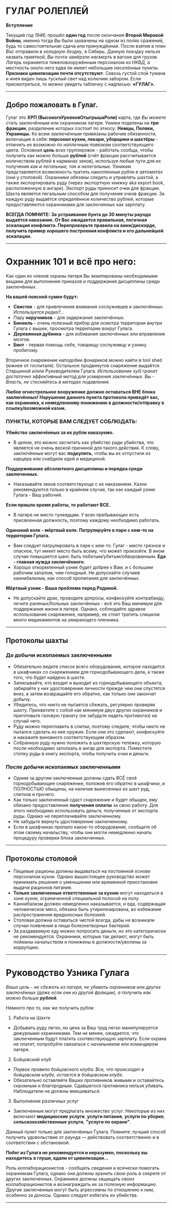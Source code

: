 # ГУЛАГ РОЛЕПЛЕЙ

**Вступление**

Текущий *год 1946*; прошёл **один год** после окончания **Второй Мировой Войны**, именно тогда *Вы* были захвачены на одном из полях сражений, будь то самостоятельная сдача или принуждённая.
После взятия в плен *Вас* отправили в *холодную бездну*, в Сибирь. Данную поездку нельзя назвать приятной, *Вы* почти замёрзли *насмерть* в вагоне для грузов. 
*Лагерь* охраняется тяжеловооружённым персоналом из *НКВД*, а местность около него едва ли имеет небольшие *населённые пункты*. **Признаки цивилизации почти отсутствуют**.
Сквозь густой слой тумана и инея виден лишь тусклый свет над колючим забором. Если присмотреться, то можно увидеть табличку с надписью: **«ГУЛАГ».**

---

## Добро пожаловать в Гулаг.

Гулаг это **ХРП (ВысокогоУровеняОтыгрышаРоли)** карта, где *Вы* можете стать заключённым или охранником лагеря. Узники поделены на **три фракции**, разделение которых состоит по этносу: **Немцы, Поляки, Украинцы.**
Ко всем *заключённым* привязаны рабочие обязанности, включащие в себя: **персонал кухни, лекари, уборщики и шахтёры** - отличить их возможно по *наплечным повязкам* соответствующего цвета.
Основная **цель** всех группировок - работать сообща, чтобы получить как можно больше **рублей** (счёт фракции рассчитывается количеством рублей в карманах зеков), используя любые пути для их получения *как и легальные, так и нелегальные.*
Узникам представляется возможность тратить накопленные *рубли в автоматах* (они у столовой).
Охранники *обязаны* следить и управлять шахтой, а также экспортировать руду (через экспортную книжку aka export book, расположенную в ангаре). Экспорт руды приносит очки для фракции. Шахта является легальным способом для получения очков фракции. За каждую руду выдаётся определённое количество рублей, которые предоставляются охранниками для заключенных как зарплату.

**ВСЕГДА ПОМНИТЕ:**
**За устраивание бунта до 30 минуты раунда выдаётся наказание. От Вас ожидается правильная, логичная эскалация конфликта. Перепроверьте правила на вики/дискорде, получить пример хорошего построения конфликта и его дальнейшей эскалации.**

---

# Охранник 101 и всё про него:

Как один из членов охраны лагеря Вы эккипированы необходимыми вещами для выполнения приказов и поддержания дисциплины среди заключённых.

**На вашей поясной сумке будут:**

 - **Свисток** - для привлечения внимания сослуживцев и заключённых. *Используется редко?...* 
 - Пару **наручников** - для задержания заключённых.
 - **Бинокль** - очень полезный прибор для осмотра территории внутри Гулага с вышек, просмотра территории вокруг Гулага.
 - **Деревянная дубинка** - для избивания заключённых или вправления мозгов. 
 - **Бинт** - первая помощь себе, товарищу сослуживцу и узнику пробитому.
 
 Вторичное снаряжение наподобии фонариков можно найти в tool shed (южнее от госпиталя). Остальное продвинутое снаряжение выдаётся Старшиной и/или Руководителем Гулага. 
 *Использование xylil гранат достаточно эффективный метод для усмирения заключённых. Вы - Власть, не стесняйтесь в методах подавления.*
 
**Любое огнестрельное вооружение должно оставаться ВНЕ блока заключённых! Нарушение данного пункта протокола приведёт вас, как охранника, к немедленному понижению в должности/отправку в ссылку/возможной казни.**

### ПУНКТЫ, КОТОРЫЕ ВАМ СЛЕДУЕТ СОБЛЮДАТЬ:

**Убийство заключённых за их рубли наказуемо.**
 - В целом, это можно засчитать как убийство ради убийства, что является не очень веской причиной для такого действия. К слову, заключённые могут вас **подкупить**, чтобы вы их отпустили из карцера или снабдили едой и медициной. 

**Поддерживание абсолютного дисциплины и порядка среди заключенных.**
 - Наказывайте зеков соответствующе с их наказанием. Казни рекомендуются только в крайнем случае, так как каждый узник Гулага - Ваш рабочий.

**Если пришло время работы, то работают ВСЕ.**
 - В лагере не место тунеядцам. У всех пребывающих есть присвоенная должность, поэтому каждому необходимо работать.

**Одинокий волк - мёртвый волк. Патрулируйте в паре с кем-то на территории Гулага.**
 - Вам следует патрулировать в паре с кем-то. Гулаг - место грязное и опасное, тут имеет место быть всему, что может произойти. В ином случае повышается шанс быть побитым/убитым/обворованным.
**Еда - главная нужда заключённого.**
- Хорошо откормленный узник будет добрее к Вам, и с большим рабочим запалом, чем голодный. Не допускайте случаев каннибализма, как способ пропитания для заключённых.

**Мёртвый узник - Ваша проблема перед Родиной.**
- Не допускайте драк, проводите допросы, конфискуйте контрабанду, лечите раненых/больных заключённых - всё это Ваш минимум для поддержания жизни в лагере. Однако, соблюдайте здравое использование снаряжения, например, не стоит тратить слишком много медикаментов на умирающего пленника. 

---

## Протоколы шахты
 
### До добычи ископаемых заключенными
- Обязательно ведите список всего оборудования, которое находится в шкафчиках со снаряжением для горнодобывающего дела, а также того, что будет найдено в шахте.
- Записывайте, кто входит и выходит из горнодобывающего объекта, забирайте у них удостоверение личности прежде чем они спустятся вниз, а затем возвращайте его обратно, как только они закончат добычу.
- Убедитесь, что никто не пытается сбежать, регулярно проверяя шахту. Прихватите с собой как минимум двух других охранников и приготовьте газовую гранату (не забудьте надеть противогаз) на случай чего.
- Руду можно переплавить в слитки, поэтому следите, чтобы никто не пытался сделать из нее оружие. Если они это сделают, конфискуйте и накажите виновного соответствующим образом.
- Собранную руду нужно положить в шахтерскую тележку, которую после необходимо затолкать в ангар для экспорта. Поместите стопку руды в книгу экспорта, чтобы получить очки и деньги.

### После добычи ископаемых заключенными
- Одним за другим заключенные должны сдать ВСЁ своё горнодобывающее снаряжение, положив его обратно в шкафчики, и ПОЛНОСТЬЮ обыщены, на наличие вынесенных из шахт руд, слитков и прочего.
- Как только заключенный сдаст снаряжение и будет обыщен, ему обязано предоставление **получения оплаты** за свою работу. Для этого необходимо использовать деньги, полученные от экспорта руды. Однако не переплачивайте заключенному.
- Не забудьте вернуть удостоверение заключенному.
- Если в шкафчиках пропало какое-то оборудование, сообщите об этом своему начальству, чтобы они могли немедленно начать процедуру проверки блока заключенных.

---

## Протоколы столовой

- Пищевые рационы должны выдаваться на постоянной основе персоналом кухни. Однако вышестоящее руководство может принимать решения о уменьшении или временной приостановке выдачи рационов питания. 
- **Только заключенные ответственные за кухню** могут находиться в зоне кухни, ограниченной специальной полосой на полу.
- Каннибализм должен немедленно наказывается, и еда, содержащая человеческое мясо, обязана быть утирилизирована, во избежание распространения вредоносных болезней.
- Столовая должна оставаться чистой всегда, дабы не возникали случаи появления в пищи болезнетворных бактерий. 
- За раздаваемую еду можно попросить деньги, но это категорически не рекомендуется. Охранники, которые так делают, могут быть пойманы начальством и понижены в должности/уволены за коррупцию.

---

# Руководство Узника Гулага

*Ваша цель - не сбежать из лагеря, не убивать охранников или других заключённых (даже если они из другой фракции), а получить как можно больше **рублей**.*

Немного про то, как же получить рубли: 

1. Работа на Шахте
 - Добывать руду легко, но цена за Ваш труд легко манипулируется дежурными охранниками. Тем не менее, ожидается, что заключенным будут платить соотвествующую зарплату. Если охрана не платит, попробуйте связаться с начальником или командиром лагеря.

2. Бойцовский клуб
 - *Первое правило бойцовского клуба: Все, что происходит в бойцовском клубе, остается в бойцовском клубе.* 
 - Обязательно оставляйте Ваших противников живыми и оставайтесь скромным и благородным. Сдавшегося противника нельзя убивать. Наблюдатели не должны вмешиваться.

3. Выполнение различных услуг
 - Заключенные могут предлагать множество услуг. Некоторые из них включают **медицинские услуги**, **услуги питания**, **услуги по уборке**, **сельскохозяйственные услуги**, **"услуги по охране"**.

Данный пункт только для заключённых Гулага.
Помните: лучший способ получить удовольствие от раунда — действовать соответственно и в соответствии с обстановкой.

**Побег из Гулага не рекомендуется и неразумен, поскольку вы находитесь в глуши, вдали от цивилизации...**

Роль коллаборационистов - сообщать сведения и всячески помогать охранникам Гулага, однако они должны хранить свою роль в секрете от других заключенных. Охранники должны защищать своих коллаборационистов и вознаграждать их за полезную информацию. Другие заключенные могут быть агрессивны по отношению к ним, особенно за доносы. Однако следует избегать их убийства.

---
